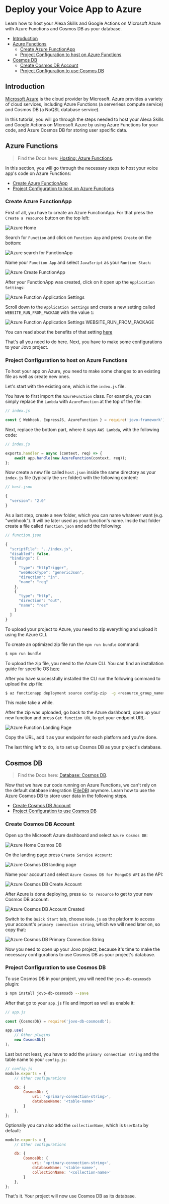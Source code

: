 # Deploy your Voice App to Azure

Learn how to host your Alexa Skills and Google Actions on Microsoft Azure with Azure Functions and Cosmos DB as your database.

* [Introduction](#introduction)
* [Azure Functions](#azure-functions)
   * [Create Azure FunctionApp](#create-azure-functionapp)
   * [Project Configuration to host on Azure Functions](#project-configuration-to-host-on-azure-functions)
* [Cosmos DB](#cosmos-db)
   * [Create Cosmos DB Account](#create-cosmos-db-account)
   * [Project Configuration to use Cosmos DB](#project-configuration-to-use-cosmos-db)

## Introduction

[Microsoft Azure](https://azure.microsoft.com) is the cloud provider by Microsoft. Azure provides a variety of cloud services, including Azure Functions (a serverless compute service) and Cosmos DB (a NoQSL database service). 

In this tutorial, you will go through the steps needed to host your Alexa Skills and Google Actions on Microsoft Azure by using Azure Functions for your code, and Azure Cosmos DB for storing user specific data.

## Azure Functions

> Find the Docs here: [Hosting: Azure Functions](https://www.jovo.tech/docs/hosting/azure-functions).

In this section, you will go through the necessary steps to host your voice app's code on Azure Functions:

* [Create Azure FunctionApp](#create-azure-functionapp)
* [Project Configuration to host on Azure Functions](#project-configuration-to-host-on-azure-functions)

### Create Azure FunctionApp

First of all, you have to create an Azure FunctionApp. For that press the `Create a resource` button on the top left:

![Azure Home](img/azure_home.png)

Search for `Function` and click on `Function App` and press `Create` on the bottom:

![Azure search for FunctionApp](img/azure_search_for_functionapp.png)

Name your `Function App` and select `JavaScript` as your `Runtime Stack`:

![Azure Create FunctionApp](img/azure_create_functionapp.png)

After your FunctionApp was created, click on it open up the `Application Settings`:

![Azure Function Application Settings](img/azure_function_settings.png)

Scroll down to the `Application Settings` and create a new setting called `WEBSITE_RUN_FROM_PACKAGE` with the value `1`:

![Azure Function Application Settings WEBSITE_RUN_FROM_PACKAGE](img/azure_function_application_settings.png)

You can read about the benefits of that setting [here](https://docs.microsoft.com/en-us/azure/azure-functions/run-functions-from-deployment-package)

That's all you need to do here. Next, you have to make some configurations to your Jovo project.

### Project Configuration to host on Azure Functions

To host your app on Azure, you need to make some changes to an existing file as well as create new ones.

Let's start with the existing one, which is the `index.js` file.

You have to first import the `AzureFunction` class. For example, you can simply replace the `Lambda` with `AzureFunction` at the top of the file:

```javascript
// index.js

const { Webhook, ExpressJS, AzureFunction } = require('jovo-framework');
```

Next, replace the bottom part, where it says `AWS Lambda`, with the following code:

```javascript
// index.js

exports.handler = async (context, req) => {
    await app.handle(new AzureFunction(context, req));
};
```

Now create a new file called `host.json` inside the same directory as your `index.js` file (typically the `src` folder) with the following content:

```javascript
// host.json

{
  "version": "2.0"
}
```

As a last step, create a new folder, which you can name whatever want (e.g. "webhook"). It will be later used as your function's name. Inside that folder create a file called `function.json` and add the following:

```javascript
// function.json

{
  "scriptFile": "../index.js",
  "disabled": false,
  "bindings": [
    {
      "type": "httpTrigger",
      "webHookType": "genericJson",
      "direction": "in",
      "name": "req"
    },
    {
      "type": "http",
      "direction": "out",
      "name": "res"
    }
  ]
}
```

To upload your project to Azure, you need to zip everything and upload it using the Azure CLI.

To create an optimized zip file run the `npm run bundle` command:

```sh
$ npm run bundle
```

To upload the zip file, you need to the Azure CLI. You can find an installation guide for specific OS [here](https://docs.microsoft.com/en-us/cli/azure/install-azure-cli?view=azure-cli-latest)

After you have successfully installed the CLI run the following command to upload the zip file:

```sh
$ az functionapp deployment source config-zip  -g <resource_group_name> -n <app_name> --src <zip_file_path>
```

This make take a while.

After the zip was uploaded, go back to the Azure dashboard, open up your new function and press `Get function URL` to get your endpoint URL:

![Azure Function Landing Page](img/azure_function_landing_page.png)

Copy the URL, add it as your endpoint for each platform and you're done.

The last thing left to do, is to set up Cosmos DB as your project's database.

## Cosmos DB

> Find the Docs here: [Database: Cosmos DB](https://www.jovo.tech/docs/databases/cosmosdb).

Now that we have our code running on Azure Functions, we can't rely on the default database integration ([FileDB](https://www.jovo.tech/docs/databases/file-db)) anymore. Learn how to use the Azure Cosmos DB to store user data in the following steps.

* [Create Cosmos DB Account](#create-cosmos-db-account)
* [Project Configuration to use Cosmos DB](#project-configuration-to-use-cosmos-db)

### Create Cosmos DB Account

Open up the Microsoft Azure dashboard and select `Azure Cosmos DB`:

![Azure Home Cosmos DB](img/azure_home_cosmosdb.png)

On the landing page press `Create Service Account`:

![Azure Cosmos DB landing page](img/azure_cosmosdb_landingpage.png)

Name your account and select `Azure Cosmos DB for MongoDB API` as the API:

![Azure Cosmos DB Create Account](img/azure_cosmosdb_create_account.png)

After Azure is done deploying, press `Go to resource` to get to your new Cosmos DB account:

![Azure Cosmos DB Account Created](img/azure_cosmosdb_account_created.png)

Switch to the `Quick Start` tab, choose `Node.js` as the platform to access your account's `primary connection string`, which we will need later on, so copy that:

![Azure Cosmos DB Primary Connection String](img/azure_cosmosdb_primary_connection_string.png)

Now you need to open up your Jovo project, because it's time to make the necessary configurations to use Cosmos DB as your project's database.

### Project Configuration to use Cosmos DB

To use Cosmos DB in your project, you will need the `jovo-db-cosmosdb` plugin:

```sh
$ npm install jovo-db-cosmosdb --save
```

After that go to your `app.js` file and import as well as enable it:

```javascript
// app.js

const {CosmosDb} = require('jovo-db-cosmosdb');

app.use(
    // Other plugins
    new CosmosDb()
);
```

Last but not least, you have to add the `primary connection string` and the table name to your `config.js`:

```javascript
// config.js
module.exports = {
    // Other configurations

    db: {
        CosmosDb: {
            uri: '<primary-connection-string>',
            databaseName: '<table-name>'
        }
    },
};
```

Optionally you can also add the `collectionName`, which is `UserData` by default:

```javascript
module.exports = {
    // Other configurations

    db: {
        CosmosDb: {
            uri: '<primary-connection-string>',
            databaseName: '<table-name>',
            collectionName: '<collection-name>'
        }
    },
};
```

That's it. Your project will now use Cosmos DB as its database.


<!--[metadata]: { "description": "Learn how to deploy your Alexa Skill and Google Action to Azure Functions.", "author": "kaan-kilic", "tags": "Azure, Deployment, Hosting" }-->
